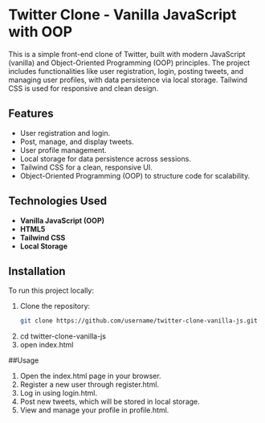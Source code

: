 # Twitter Clone - Vanilla JavaScript with OOP

This is a simple front-end clone of Twitter, built with modern JavaScript (vanilla) and Object-Oriented Programming (OOP) principles. The project includes functionalities like user registration, login, posting tweets, and managing user profiles, with data persistence via local storage. Tailwind CSS is used for responsive and clean design.

## Features
- User registration and login.
- Post, manage, and display tweets.
- User profile management.
- Local storage for data persistence across sessions.
- Tailwind CSS for a clean, responsive UI.
- Object-Oriented Programming (OOP) to structure code for scalability.

## Technologies Used
- **Vanilla JavaScript (OOP)**
- **HTML5**
- **Tailwind CSS**
- **Local Storage**

## Installation

To run this project locally:

1. Clone the repository:
   ```bash
   git clone https://github.com/username/twitter-clone-vanilla-js.git
2. cd twitter-clone-vanilla-js
3. open index.html

##Usage
1. Open the index.html page in your browser.
2. Register a new user through register.html.
3. Log in using login.html.
4. Post new tweets, which will be stored in local storage.
5. View and manage your profile in profile.html.
